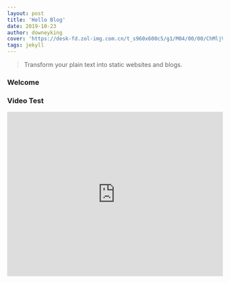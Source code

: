 ```yaml
---
layout: post
title: 'Hello Blog'
date: 2019-10-23
author: downeyking
cover: 'https://desk-fd.zol-img.com.cn/t_s960x600c5/g1/M04/00/00/ChMljV2f36uIMt5fAAMVh_EEdHYAAP7rADbdK8AAxWf977.jpg'
tags: jekyll
---
```


> Transform your plain text into static websites and blogs.

### Welcome



### Video Test

<iframe type="text/html" width="100%" height="385" src="http://www.youtube.com/embed/gfmjMWjn-Xg" frameborder="0"></iframe>